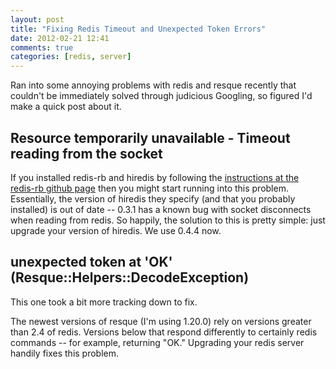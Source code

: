 ```yaml
---
layout: post
title: "Fixing Redis Timeout and Unexpected Token Errors"
date: 2012-02-21 12:41
comments: true
categories: [redis, server]
---
```

Ran into some annoying problems with redis and resque recently that couldn't be immediately solved through judicious Googling, so figured I'd make a quick post about it.

## Resource temporarily unavailable - Timeout reading from the socket

If you installed redis-rb and hiredis by following the [instructions at the redis-rb github page](https://github.com/ezmobius/redis-rb) then you might start running into this problem. Essentially, the version of hiredis they specify (and that you probably installed) is out of date -- 0.3.1 has a known bug with socket disconnects when reading from redis. So happily, the solution to this is pretty simple: just upgrade your version of hiredis. We use 0.4.4 now.

## unexpected token at 'OK' (Resque::Helpers::DecodeException)

This one took a bit more tracking down to fix.

The newest versions of resque (I'm using 1.20.0) rely on versions greater than 2.4 of redis. Versions below that respond differently to certainly redis commands -- for example, returning "OK." Upgrading your redis server handily fixes this problem.